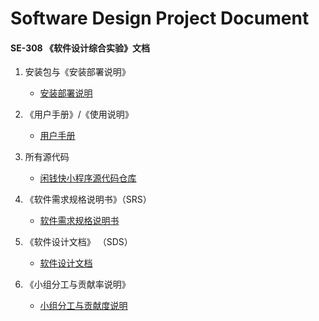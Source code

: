 
# Software Design Project Document

#### SE-308 《软件设计综合实验》文档
1. 安装包与《安装部署说明》
    + [安装部署说明](安装部署说明.md)
2. 《用户手册》/《使用说明》
    - [用户手册](用户手册.md)
  
3. 所有源代码
    + [闲钱快小程序源代码仓库](https://github.com/taigoos/swsad_project/tree/master/Taigoos)
4. 《软件需求规格说明书》（SRS）
    - [软件需求规格说明书](软件规格需求说明书.md)
5. 《软件设计文档》 （SDS）
    - [软件设计文档](软件设计文档.md)
6. 《小组分工与贡献率说明》
    - [小组分工与贡献度说明](小组分工与贡献度说明.md)
